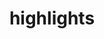 ---
title: highlights
content: 
    - name: Enagegemt Lab Home
      text: NextJS-based homepage app.
      slides: [hygiene/hygiene-1.webm, hygiene/1.png, hygiene/hygiene-3.webm]
      slides-width: 600
    - name: Beta Blocks
      text: Beta Blocks is a scalable, flexible and re-usable platform for engaging Boston’s residents on issues of urban technology and data. I developed the website and created an audio recorder and streamer web app for its travelling exhibition. It recorded audio off any device's attached mic and uploaded the resulting buffer to MongoDB LFS for streaming at another exhibit station, with a fallback to store the buffer locally for later upload. There was also an accompanying moderation Slack bot, which sent all recorded audio to our team for review, allowing the team to listen to clips and approve them to be sent to the stream, or delete them for content reasons.
      video: bb.webm
    - name: Hygiene with Chhota Bheem
      text: Mobile game component and web presence for a play-based curriculum designed to raise awareness of and encourage best practices for health and hygiene among young children. Hands spread an estimated 80% of common infectious diseases like the common cold and flu. But these disease-causing germs slide off easily with good hand washing technique. The mobile game compliments the curriculum and has the player (Chhota Bheem, from the hugely popular Indian animated comedy adventure television series) running through top-down levels to defeat various bosses and avoid obstacles. The game has been played more than 50k people.
      slides: [hygiene/hygiene-1.webm, hygiene/1.png, hygiene/hygiene-3.webm]
      slides-width: 600
    - name: "Game of Thrones: Ascent"
      text: "Game of Thrones Ascent was a 2013 strategy game developed and published by Disruptor Beam for iOS, Facebook, Android, and web browser. Reached #3 in all games on the App Store and was included in Facebook Games of the Year 2013. "
      slides: [got/main.jpeg, got/title.jpeg]
      slides-width: 400
---